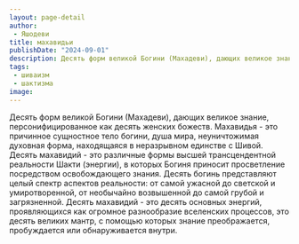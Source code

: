 ```yaml
---
layout: page-detail
author:
 - Яшодеви
title: махавидьи
publishDate: "2024-09-01"
description: Десять форм великой Богини (Махадеви), дающих великое знание, персонифицированное как десять женских божеств. Махавидья - это причинное сущностное тело богини, душа мира, неуничтожимая духовная форма, находящаяся в неразрывном единстве с Шивой. Десять махавидий - это различные формы высшей трансцендентной реальности Шакти (энергии), в которых Богиня приносит просветление посредством освобождающего знания. Десять богинь представляют целый спектр аспектов реальности от самой ужасной до светской и умиротворенной, от необычайно возвышенной до самой грубой и загрязненной. Десять махавидий - это десять основных энергий, проявляющихся как огромное разнообразие вселенских процессов, это десять великих мантр, с помощью которых знание преображается, пробуждается или обнаруживается внутри.
tags:
 - шиваизм
 - шактизма
image: 
---
```


Десять форм великой Богини (Махадеви), дающих великое знание, персонифицированное как десять женских божеств. Махавидья - это причинное сущностное тело богини, душа мира, неуничтожимая духовная форма, находящаяся в неразрывном единстве с Шивой. Десять махавидий - это различные формы высшей трансцендентной реальности Шакти (энергии), в которых Богиня приносит просветление посредством освобождающего знания. Десять богинь представляют целый спектр аспектов реальности: от самой ужасной до светской и умиротворенной, от необычайно возвышенной до самой грубой и загрязненной. Десять махавидий - это десять основных энергий, проявляющихся как огромное разнообразие вселенских процессов, это десять великих мантр, с помощью которых знание преображается, пробуждается или обнаруживается внутри.


